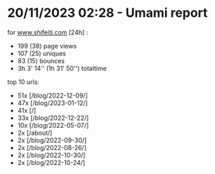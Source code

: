 # 20/11/2023 02:28 - Umami report
for www.shifeiti.com [24h] :

 - 199 (38) page views
 - 107 (25) uniques
 - 83 (15) bounces
 - 3h 3' 14'' (1h 31' 50'') totaltime


top 10 urls:
 - 51x [/blog/2022-12-09/]
 - 47x [/blog/2023-01-12/]
 - 41x [/]
 - 33x [/blog/2022-12-22/]
 - 10x [/blog/2022-05-07/]
 - 2x [/about/]
 - 2x [/blog/2022-09-30/]
 - 2x [/blog/2022-08-26/]
 - 2x [/blog/2022-10-30/]
 - 2x [/blog/2022-10-24/]


